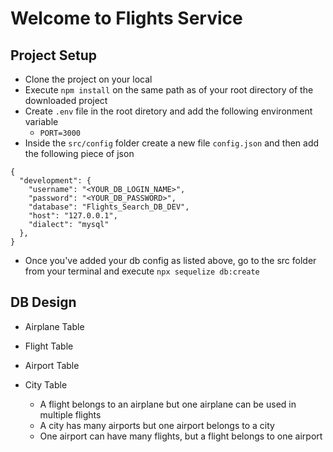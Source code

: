 # Welcome to Flights Service
## Project Setup
- Clone the project on your local
- Execute `npm install` on the same path as of your root directory of the downloaded project 
- Create `.env` file in the root diretory and add the following environment variable 
    - `PORT=3000`
- Inside the `src/config` folder create a new file `config.json` and then add the following piece of json

```
{
  "development": {
    "username": "<YOUR_DB_LOGIN_NAME>",
    "password": "<YOUR_DB_PASSWORD>",
    "database": "Flights_Search_DB_DEV",
    "host": "127.0.0.1",
    "dialect": "mysql"
  },
}
```
- Once you've added your db config as listed above, go to the src folder from your terminal and execute `npx sequelize db:create`

## DB Design

- Airplane Table
- Flight Table
- Airport Table
- City Table

  - A flight belongs to an airplane but one airplane can be used in multiple flights
  - A city has many airports but one airport belongs to a city
  - One airport can have many flights, but a flight belongs to one airport

  